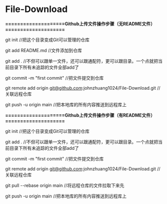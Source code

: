 # File-Download

**====================Github上传文件操作步骤（无README文件）====================**

git init //把这个目录变成Git可以管理的仓库

git add README.md //文件添加到仓库

git add . //不但可以跟单一文件，还可以跟通配符，更可以跟目录。一个点就把当前目录下所有未追踪的文件全部add了 

git commit -m "first commit" //把文件提交到仓库

git remote add origin git@github.com:johnzhuang1024/File-Download.git //关联远程仓库

git push -u origin main //把本地库的所有内容推送到远程库上


**====================Github上传文件操作步骤（有README文件）====================**

git init //把这个目录变成Git可以管理的仓库

git add . //不但可以跟单一文件，还可以跟通配符，更可以跟目录。一个点就把当前目录下所有未追踪的文件全部add了 

git commit -m "first commit" //把文件提交到仓库

git remote add origin git@github.com:johnzhuang1024/File-Download.git //关联远程仓库

git pull --rebase origin main //将远程仓库的文件拉取下来先

git push -u origin main //把本地库的所有内容推送到远程库上
